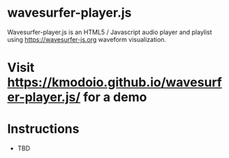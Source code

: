 # wavesurfer-player.js
Wavesurfer-player.js is an HTML5 / Javascript audio player and playlist using https://wavesurfer-js.org waveform visualization.

# Visit https://kmodoio.github.io/wavesurfer-player.js/ for a demo

# Instructions
- TBD
